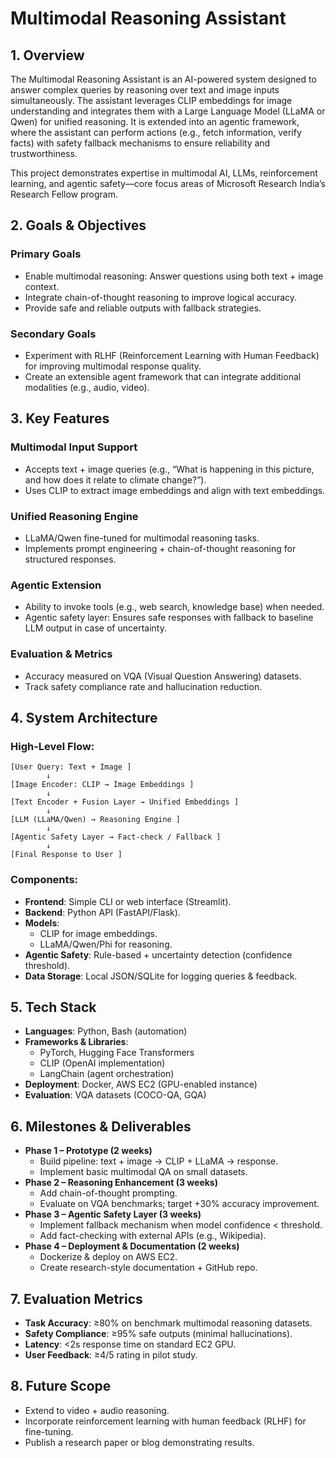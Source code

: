 # Multimodal Reasoning Assistant

## 1. Overview
The Multimodal Reasoning Assistant is an AI-powered system designed to answer complex queries by reasoning over text and image inputs simultaneously. The assistant leverages CLIP embeddings for image understanding and integrates them with a Large Language Model (LLaMA or Qwen) for unified reasoning. It is extended into an agentic framework, where the assistant can perform actions (e.g., fetch information, verify facts) with safety fallback mechanisms to ensure reliability and trustworthiness.

This project demonstrates expertise in multimodal AI, LLMs, reinforcement learning, and agentic safety—core focus areas of Microsoft Research India’s Research Fellow program.

## 2. Goals & Objectives
### Primary Goals
*   Enable multimodal reasoning: Answer questions using both text + image context.
*   Integrate chain-of-thought reasoning to improve logical accuracy.
*   Provide safe and reliable outputs with fallback strategies.

### Secondary Goals
*   Experiment with RLHF (Reinforcement Learning with Human Feedback) for improving multimodal response quality.
*   Create an extensible agent framework that can integrate additional modalities (e.g., audio, video).

## 3. Key Features
### Multimodal Input Support
*   Accepts text + image queries (e.g., “What is happening in this picture, and how does it relate to climate change?”).
*   Uses CLIP to extract image embeddings and align with text embeddings.

### Unified Reasoning Engine
*   LLaMA/Qwen fine-tuned for multimodal reasoning tasks.
*   Implements prompt engineering + chain-of-thought reasoning for structured responses.

### Agentic Extension
*   Ability to invoke tools (e.g., web search, knowledge base) when needed.
*   Agentic safety layer: Ensures safe responses with fallback to baseline LLM output in case of uncertainty.

### Evaluation & Metrics
*   Accuracy measured on VQA (Visual Question Answering) datasets.
*   Track safety compliance rate and hallucination reduction.

## 4. System Architecture
### High-Level Flow:
```
[User Query: Text + Image ]
        ↓
[Image Encoder: CLIP → Image Embeddings ]
        ↓
[Text Encoder + Fusion Layer → Unified Embeddings ]
        ↓
[LLM (LLaMA/Qwen) → Reasoning Engine ]
        ↓
[Agentic Safety Layer → Fact-check / Fallback ]
        ↓
[Final Response to User ]
```

### Components:
*   **Frontend**: Simple CLI or web interface (Streamlit).
*   **Backend**: Python API (FastAPI/Flask).
*   **Models**:
    *   CLIP for image embeddings.
    *   LLaMA/Qwen/Phi for reasoning.
*   **Agentic Safety**: Rule-based + uncertainty detection (confidence threshold).
*   **Data Storage**: Local JSON/SQLite for logging queries & feedback.

## 5. Tech Stack
*   **Languages**: Python, Bash (automation)
*   **Frameworks & Libraries**:
    *   PyTorch, Hugging Face Transformers
    *   CLIP (OpenAI implementation)
    *   LangChain (agent orchestration)
*   **Deployment**: Docker, AWS EC2 (GPU-enabled instance)
*   **Evaluation**: VQA datasets (COCO-QA, GQA)

## 6. Milestones & Deliverables
*   **Phase 1 – Prototype (2 weeks)**
    *   Build pipeline: text + image → CLIP + LLaMA → response.
    *   Implement basic multimodal QA on small datasets.
*   **Phase 2 – Reasoning Enhancement (3 weeks)**
    *   Add chain-of-thought prompting.
    *   Evaluate on VQA benchmarks; target +30% accuracy improvement.
*   **Phase 3 – Agentic Safety Layer (3 weeks)**
    *   Implement fallback mechanism when model confidence < threshold.
    *   Add fact-checking with external APIs (e.g., Wikipedia).
*   **Phase 4 – Deployment & Documentation (2 weeks)**
    *   Dockerize & deploy on AWS EC2.
    *   Create research-style documentation + GitHub repo.

## 7. Evaluation Metrics
*   **Task Accuracy**: ≥80% on benchmark multimodal reasoning datasets.
*   **Safety Compliance**: ≥95% safe outputs (minimal hallucinations).
*   **Latency**: <2s response time on standard EC2 GPU.
*   **User Feedback**: ≥4/5 rating in pilot study.

## 8. Future Scope
*   Extend to video + audio reasoning.
*   Incorporate reinforcement learning with human feedback (RLHF) for fine-tuning.
*   Publish a research paper or blog demonstrating results.